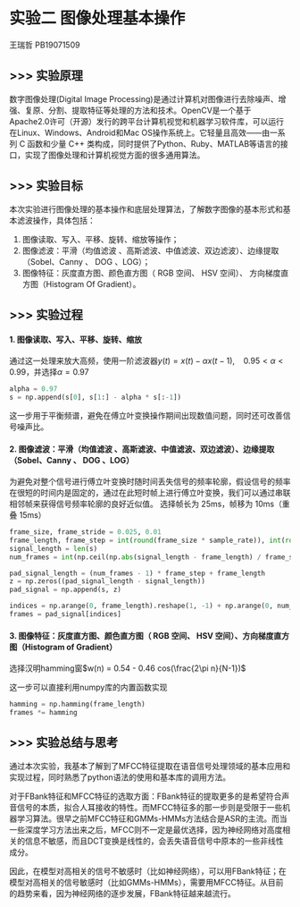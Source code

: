 # 实验二 图像处理基本操作

王瑞哲  PB19071509



## >>> 实验原理

数字图像处理(Digital Image Processing)是通过计算机对图像进行去除噪声、增强、复原、分割、提取特征等处理的方法和技术。OpenCV是一个基于Apache2.0许可（开源）发行的跨平台计算机视觉和机器学习软件库，可以运行在Linux、Windows、Android和Mac OS操作系统上。它轻量且高效——由一系列 C 函数和少量 C++ 类构成，同时提供了Python、Ruby、MATLAB等语言的接口，实现了图像处理和计算机视觉方面的很多通用算法。



## >>> 实验目标

本次实验进⾏图像处理的基本操作和底层处理算法，了解数字图像的基本形式和基本滤波操作，具体包括： 

1. 图像读取、写入、平移、旋转、缩放等操作；
2. 图像滤波：平滑（均值滤波 、⾼斯滤波、中值滤波、双边滤波）、边缘提取（Sobel、Canny 、 DOG 、LOG）；
3. 图像特征：灰度直方图、颜色直方图（ RGB 空间、 HSV 空间）、 方向梯度直方图（Histogram Of Gradient）。



## >>> 实验过程

#### 1. 图像读取、写入、平移、旋转、缩放

通过这一处理来放大高频，使用一阶滤波器$y(t) = x(t) - \alpha x(t-1), \ \ \ \  0.95 < \alpha < 0.99$，并选择$\alpha=0.97$

```python
alpha = 0.97
s = np.append(s[0], s[1:] - alpha * s[:-1])
```

这一步用于平衡频谱，避免在傅立叶变换操作期间出现数值问题，同时还可改善信号噪声比。



#### 2. 图像滤波：平滑（均值滤波 、⾼斯滤波、中值滤波、双边滤波）、边缘提取（Sobel、Canny 、 DOG 、LOG）

为避免对整个信号进行傅立叶变换时随时间丢失信号的频率轮廓，假设信号的频率在很短的时间内是固定的，通过在此短时帧上进行傅立叶变换，我们可以通过串联相邻帧来获得信号频率轮廓的良好近似值。 选择帧长为 25ms，帧移为 10ms（重叠 15ms）

```py
frame_size, frame_stride = 0.025, 0.01
frame_length, frame_step = int(round(frame_size * sample_rate)), int(round(frame_stride * sample_rate))
signal_length = len(s)
num_frames = int(np.ceil(np.abs(signal_length - frame_length) / frame_step)) + 1

pad_signal_length = (num_frames - 1) * frame_step + frame_length
z = np.zeros((pad_signal_length - signal_length))
pad_signal = np.append(s, z)

indices = np.arange(0, frame_length).reshape(1, -1) + np.arange(0, num_frames * frame_step, frame_step).reshape(-1, 1)
frames = pad_signal[indices]
```



#### 3. 图像特征：灰度直方图、颜色直方图（ RGB 空间、 HSV 空间）、方向梯度直方图（Histogram of Gradient）

选择汉明hamming窗$w(n) = 0.54 - 0.46 cos(\frac{2\pi n}{N-1})$

这一步可以直接利用numpy库的内置函数实现

```python
hamming = np.hamming(frame_length)
frames *= hamming
```





## >>> 实验总结与思考

通过本次实验，我基本了解到了MFCC特征提取在语音信号处理领域的基本应用和实现过程，同时熟悉了python语法的使用和基本库的调用方法。

对于FBank特征和MFCC特征的选取方面：FBank特征的提取更多的是希望符合声音信号的本质，拟合人耳接收的特性。而MFCC特征多的那一步则是受限于一些机器学习算法。很早之前MFCC特征和GMMs-HMMs方法结合是ASR的主流。而当一些深度学习方法出来之后，MFCC则不一定是最优选择，因为神经网络对高度相关的信息不敏感，而且DCT变换是线性的，会丢失语音信号中原本的一些非线性成分。

因此，在模型对高相关的信号不敏感时（比如神经网络），可以用FBank特征；在模型对高相关的信号敏感时（比如GMMs-HMMs），需要用MFCC特征。从目前的趋势来看，因为神经网络的逐步发展，FBank特征越来越流行。